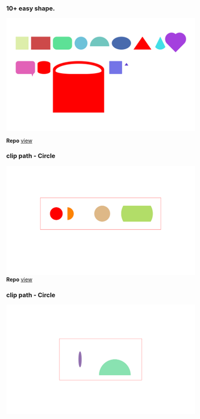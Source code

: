 ### 10+ easy shape.

![shape](./10-easy-shape/img/10-easy-shape.png)

**Repo** [view](https://github.com/css-practice-with-videos/css-shape/tree/main/10-easy-shape)

### clip path - Circle

![circle](./clip-path-circle/img/img.png)
**Repo** [view](https://github.com/css-practice-with-videos/css-shape/tree/main/clip-path-circle)

### clip path - Circle

![circle](./clip-path-ellipse/img/ll.png)